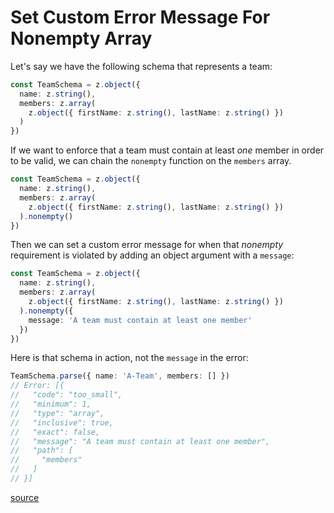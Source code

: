 # Set Custom Error Message For Nonempty Array

Let's say we have the following schema that represents a team:

```typescript
const TeamSchema = z.object({
  name: z.string(),
  members: z.array(
    z.object({ firstName: z.string(), lastName: z.string() })
  )
})
```

If we want to enforce that a team must contain at least _one_ member in order
to be valid, we can chain the `nonempty` function on the `members` array.

```typescript
const TeamSchema = z.object({
  name: z.string(),
  members: z.array(
    z.object({ firstName: z.string(), lastName: z.string() })
  ).nonempty()
})
```

Then we can set a custom error message for when that _nonempty_ requirement is
violated by adding an object argument with a `message`:

```typescript
const TeamSchema = z.object({
  name: z.string(),
  members: z.array(
    z.object({ firstName: z.string(), lastName: z.string() })
  ).nonempty({
    message: 'A team must contain at least one member'
  })
})
```

Here is that schema in action, not the `message` in the error:

```typescript
TeamSchema.parse({ name: 'A-Team', members: [] })
// Error: [{
//   "code": "too_small",
//   "minimum": 1,
//   "type": "array",
//   "inclusive": true,
//   "exact": false,
//   "message": "A team must contain at least one member",
//   "path": [
//     "members"
//   ]
// }]
```

[source](https://github.com/colinhacks/zod#nonempty)
